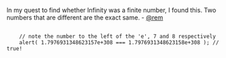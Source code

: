 In my quest to find whether Infinity was a finite number, I found this. Two numbers that are different are the exact same. - [@rem](http://twitter.com/rem)

<code>
    // note the number to the left of the 'e', 7 and 8 respectively
    alert( 1.7976931348623157e+308 === 1.7976931348623158e+308 ); // true!
</code>